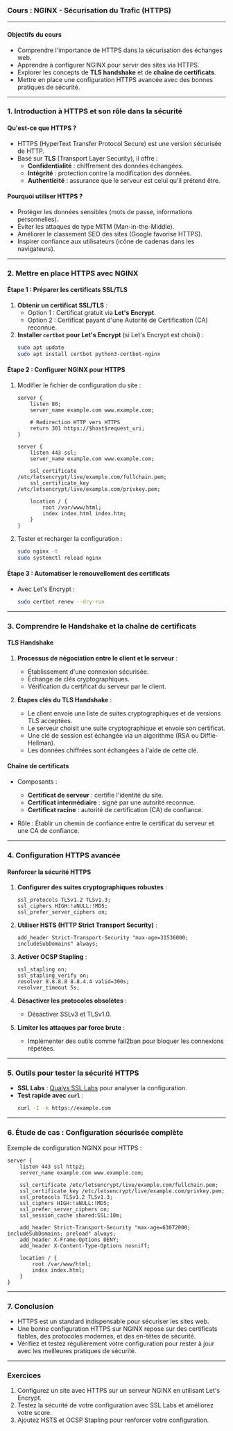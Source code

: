 ### **Cours : NGINX - Sécurisation du Trafic (HTTPS)**

---

#### **Objectifs du cours**
- Comprendre l'importance de HTTPS dans la sécurisation des échanges web.
- Apprendre à configurer NGINX pour servir des sites via HTTPS.
- Explorer les concepts de **TLS handshake** et de **chaîne de certificats**.
- Mettre en place une configuration HTTPS avancée avec des bonnes pratiques de sécurité.

---

### **1. Introduction à HTTPS et son rôle dans la sécurité**

#### **Qu'est-ce que HTTPS ?**
- HTTPS (HyperText Transfer Protocol Secure) est une version sécurisée de HTTP.
- Basé sur **TLS** (Transport Layer Security), il offre :
  - **Confidentialité** : chiffrement des données échangées.
  - **Intégrité** : protection contre la modification des données.
  - **Authenticité** : assurance que le serveur est celui qu'il prétend être.

#### **Pourquoi utiliser HTTPS ?**
- Protéger les données sensibles (mots de passe, informations personnelles).
- Éviter les attaques de type MITM (Man-in-the-Middle).
- Améliorer le classement SEO des sites (Google favorise HTTPS).
- Inspirer confiance aux utilisateurs (icône de cadenas dans les navigateurs).

---

### **2. Mettre en place HTTPS avec NGINX**

#### **Étape 1 : Préparer les certificats SSL/TLS**
1. **Obtenir un certificat SSL/TLS** :
   - Option 1 : Certificat gratuit via **Let's Encrypt**.
   - Option 2 : Certificat payant d'une Autorité de Certification (CA) reconnue.
2. **Installer `certbot` pour Let's Encrypt** (si Let's Encrypt est choisi) :
   ```bash
   sudo apt update
   sudo apt install certbot python3-certbot-nginx
   ```

#### **Étape 2 : Configurer NGINX pour HTTPS**
1. Modifier le fichier de configuration du site :
   ```nginx
   server {
       listen 80;
       server_name example.com www.example.com;

       # Redirection HTTP vers HTTPS
       return 301 https://$host$request_uri;
   }

   server {
       listen 443 ssl;
       server_name example.com www.example.com;

       ssl_certificate /etc/letsencrypt/live/example.com/fullchain.pem;
       ssl_certificate_key /etc/letsencrypt/live/example.com/privkey.pem;

       location / {
           root /var/www/html;
           index index.html index.htm;
       }
   }
   ```
2. Tester et recharger la configuration :
   ```bash
   sudo nginx -t
   sudo systemctl reload nginx
   ```

#### **Étape 3 : Automatiser le renouvellement des certificats**
- Avec Let's Encrypt :
  ```bash
  sudo certbot renew --dry-run
  ```

---

### **3. Comprendre le Handshake et la chaîne de certificats**

#### **TLS Handshake**
1. **Processus de négociation entre le client et le serveur** :
   - Établissement d'une connexion sécurisée.
   - Échange de clés cryptographiques.
   - Vérification du certificat du serveur par le client.

2. **Étapes clés du TLS Handshake** :
   - Le client envoie une liste de suites cryptographiques et de versions TLS acceptées.
   - Le serveur choisit une suite cryptographique et envoie son certificat.
   - Une clé de session est échangée via un algorithme (RSA ou Diffie-Hellman).
   - Les données chiffrées sont échangées à l'aide de cette clé.

#### **Chaîne de certificats**
- Composants :
  - **Certificat de serveur** : certifie l'identité du site.
  - **Certificat intermédiaire** : signé par une autorité reconnue.
  - **Certificat racine** : autorité de certification (CA) de confiance.

- Rôle : Établir un chemin de confiance entre le certificat du serveur et une CA de confiance.

---

### **4. Configuration HTTPS avancée**

#### **Renforcer la sécurité HTTPS**
1. **Configurer des suites cryptographiques robustes** :
   ```nginx
   ssl_protocols TLSv1.2 TLSv1.3;
   ssl_ciphers HIGH:!aNULL:!MD5;
   ssl_prefer_server_ciphers on;
   ```

2. **Utiliser HSTS (HTTP Strict Transport Security)** :
   ```nginx
   add_header Strict-Transport-Security "max-age=31536000; includeSubDomains" always;
   ```

3. **Activer OCSP Stapling** :
   ```nginx
   ssl_stapling on;
   ssl_stapling_verify on;
   resolver 8.8.8.8 8.8.4.4 valid=300s;
   resolver_timeout 5s;
   ```

4. **Désactiver les protocoles obsolètes** :
   - Désactiver SSLv3 et TLSv1.0.

5. **Limiter les attaques par force brute** :
   - Implémenter des outils comme fail2ban pour bloquer les connexions répétées.

---

### **5. Outils pour tester la sécurité HTTPS**

- **SSL Labs** : [Qualys SSL Labs](https://www.ssllabs.com/ssltest/) pour analyser la configuration.
- **Test rapide avec `curl`** :
  ```bash
  curl -I -k https://example.com
  ```

---

### **6. Étude de cas : Configuration sécurisée complète**
Exemple de configuration NGINX pour HTTPS :
```nginx
server {
    listen 443 ssl http2;
    server_name example.com www.example.com;

    ssl_certificate /etc/letsencrypt/live/example.com/fullchain.pem;
    ssl_certificate_key /etc/letsencrypt/live/example.com/privkey.pem;
    ssl_protocols TLSv1.2 TLSv1.3;
    ssl_ciphers HIGH:!aNULL:!MD5;
    ssl_prefer_server_ciphers on;
    ssl_session_cache shared:SSL:10m;

    add_header Strict-Transport-Security "max-age=63072000; includeSubDomains; preload" always;
    add_header X-Frame-Options DENY;
    add_header X-Content-Type-Options nosniff;

    location / {
        root /var/www/html;
        index index.html;
    }
}
```

---

### **7. Conclusion**
- HTTPS est un standard indispensable pour sécuriser les sites web.
- Une bonne configuration HTTPS sur NGINX repose sur des certificats fiables, des protocoles modernes, et des en-têtes de sécurité.
- Vérifiez et testez régulièrement votre configuration pour rester à jour avec les meilleures pratiques de sécurité.

---

### **Exercices**
1. Configurez un site avec HTTPS sur un serveur NGINX en utilisant Let's Encrypt.
2. Testez la sécurité de votre configuration avec SSL Labs et améliorez votre score.
3. Ajoutez HSTS et OCSP Stapling pour renforcer votre configuration.


